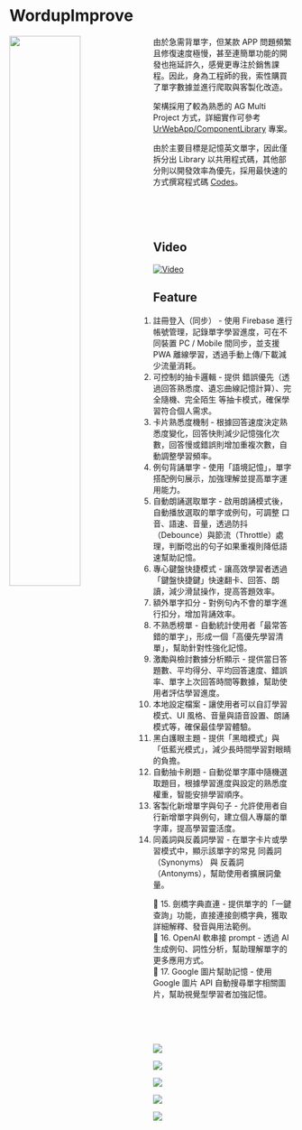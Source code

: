 # WordupImprove

<img align="left" src="https://github.com/johch3n611u/WordupImprove/blob/main/assets/257544.jpg?raw=true" width="50%">

由於急需背單字，但某款 APP 問題頻繁且修復速度極慢，甚至連簡單功能的開發也拖延許久，感覺更專注於銷售課程。因此，身為工程師的我，索性購買了單字數據並進行爬取與客製化改造。

架構採用了較為熟悉的 AG Multi Project 方式，詳細實作可參考 [UrWebApp/ComponentLibrary](https://github.com/UrWebApp/ComponentLibrary) 專案。

由於主要目標是記憶英文單字，因此僅拆分出 Library 以共用程式碼，其他部分則以開發效率為優先，採用最快速的方式撰寫程式碼 [Codes](https://github.com/UrWebApp/ComponentLibrary/blob/master/AngularLibrary/projects/mod/src/app/wordup-improve/wordup-improve.component.ts)。

<br><br><br>

## Video

[![Video](https://github.com/johch3n611u/WordupImprove/blob/main/assets/6.png?raw=true)](https://www.youtube.com/watch?v=Uf0c-erquEg&ab_channel=yochenLiu)

## Feature

1. 註冊登入（同步） - 使用 Firebase 進行帳號管理，記錄單字學習進度，可在不同裝置 PC / Mobile 間同步，並支援 PWA 離線學習，透過手動上傳/下載減少流量消耗。
2. 可控制的抽卡邏輯 - 提供 錯誤優先（透過回答熟悉度、遺忘曲線記憶計算）、完全隨機、完全陌生 等抽卡模式，確保學習符合個人需求。
3. 卡片熟悉度機制 - 根據回答速度決定熟悉度變化，回答快則減少記憶強化次數，回答慢或錯誤則增加重複次數，自動調整學習頻率。
4. 例句背誦單字 - 使用「語境記憶」，單字搭配例句展示，加強理解並提高單字運用能力。
5. 自動朗誦選取單字 - 啟用朗誦模式後，自動播放選取的單字或例句，可調整 口音、語速、音量，透過防抖（Debounce）與節流（Throttle）處理，判斷唸出的句子如果重複則降低語速幫助記憶。
6. 專心鍵盤快捷模式 - 讓高效學習者透過「鍵盤快捷鍵」快速翻卡、回答、朗讀，減少滑鼠操作，提高答題效率。
7. 額外單字扣分 - 對例句內不會的單字進行扣分，增加背誦效率。
8. 不熟悉榜單 - 自動統計使用者「最常答錯的單字」，形成一個「高優先學習清單」，幫助針對性強化記憶。
9. 激勵與檢討數據分析顯示 - 提供當日答題數、平均得分、平均回答速度、錯誤率、單字上次回答時間等數據，幫助使用者評估學習進度。
10. 本地設定檔案 - 讓使用者可以自訂學習模式、UI 風格、音量與語音設置、朗誦模式等，確保最佳學習體驗。
11. 黑白護眼主題 - 提供「黑暗模式」與「低藍光模式」，減少長時間學習對眼睛的負擔。
12. 自動抽卡刷題 - 自動從單字庫中隨機選取題目，根據學習進度與設定的熟悉度權重，智能安排學習順序。
13. 客製化新增單字與句子 - 允許使用者自行新增單字與例句，建立個人專屬的單字庫，提高學習靈活度。
14. 同義詞與反義詞學習 - 在單字卡片或學習模式中，顯示該單字的常見 同義詞（Synonyms） 與 反義詞（Antonyms），幫助使用者擴展詞彙量。

🔹 15. 劍橋字典直連 - 提供單字的「一鍵查詢」功能，直接連接劍橋字典，獲取詳細解釋、發音與用法範例。 <br>
🔹 16. OpenAI 軟串接 prompt - 透過 AI 生成例句、詞性分析，幫助理解單字的更多應用方式。 <br>
🔹 17. Google 圖片幫助記憶 - 使用 Google 圖片 API 自動搜尋單字相關圖片，幫助視覺型學習者加強記憶。<br>

<br><br><br>

![](https://github.com/johch3n611u/WordupImprove/blob/main/assets/1.png?raw=true)

![](https://github.com/johch3n611u/WordupImprove/blob/main/assets/2.png?raw=true)

![](https://github.com/johch3n611u/WordupImprove/blob/main/assets/3.png?raw=true)

![](https://github.com/johch3n611u/WordupImprove/blob/main/assets/4.png?raw=true)

![](https://github.com/johch3n611u/WordupImprove/blob/main/assets/5.png?raw=true)
